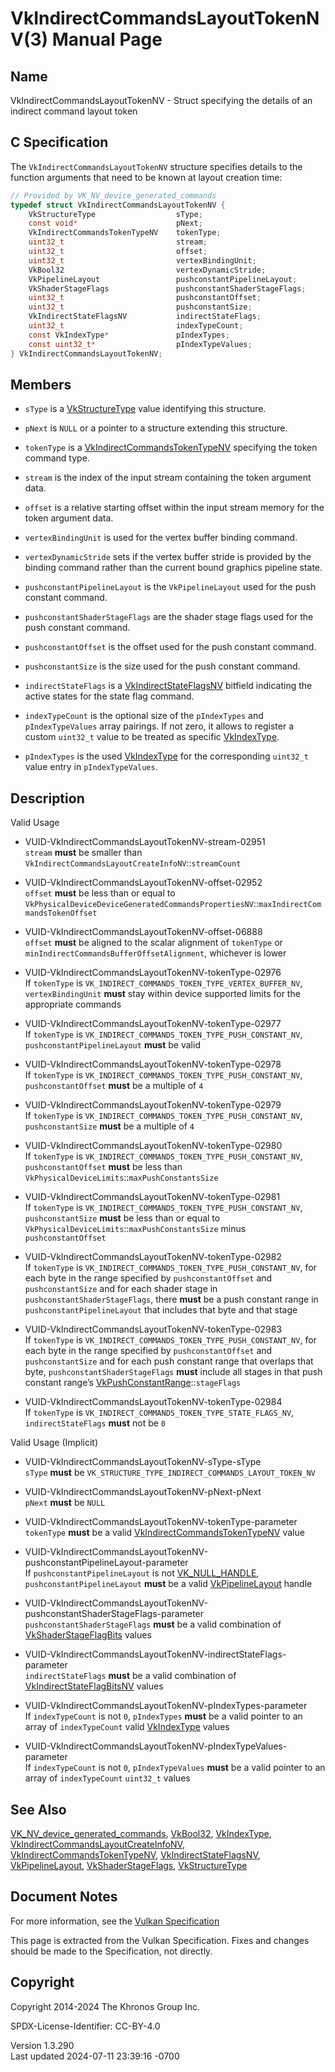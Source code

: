 # VkIndirectCommandsLayoutTokenNV(3) Manual Page

## Name

VkIndirectCommandsLayoutTokenNV - Struct specifying the details of an
indirect command layout token



## <a href="#_c_specification" class="anchor"></a>C Specification

The `VkIndirectCommandsLayoutTokenNV` structure specifies details to the
function arguments that need to be known at layout creation time:

``` c
// Provided by VK_NV_device_generated_commands
typedef struct VkIndirectCommandsLayoutTokenNV {
    VkStructureType                  sType;
    const void*                      pNext;
    VkIndirectCommandsTokenTypeNV    tokenType;
    uint32_t                         stream;
    uint32_t                         offset;
    uint32_t                         vertexBindingUnit;
    VkBool32                         vertexDynamicStride;
    VkPipelineLayout                 pushconstantPipelineLayout;
    VkShaderStageFlags               pushconstantShaderStageFlags;
    uint32_t                         pushconstantOffset;
    uint32_t                         pushconstantSize;
    VkIndirectStateFlagsNV           indirectStateFlags;
    uint32_t                         indexTypeCount;
    const VkIndexType*               pIndexTypes;
    const uint32_t*                  pIndexTypeValues;
} VkIndirectCommandsLayoutTokenNV;
```

## <a href="#_members" class="anchor"></a>Members

- `sType` is a [VkStructureType](https://registry.khronos.org/vulkan/specs/1.3-extensions/man/html/VkStructureType.html) value identifying
  this structure.

- `pNext` is `NULL` or a pointer to a structure extending this
  structure.

- `tokenType` is a
  [VkIndirectCommandsTokenTypeNV](https://registry.khronos.org/vulkan/specs/1.3-extensions/man/html/VkIndirectCommandsTokenTypeNV.html)
  specifying the token command type.

- `stream` is the index of the input stream containing the token
  argument data.

- `offset` is a relative starting offset within the input stream memory
  for the token argument data.

- `vertexBindingUnit` is used for the vertex buffer binding command.

- `vertexDynamicStride` sets if the vertex buffer stride is provided by
  the binding command rather than the current bound graphics pipeline
  state.

- `pushconstantPipelineLayout` is the `VkPipelineLayout` used for the
  push constant command.

- `pushconstantShaderStageFlags` are the shader stage flags used for the
  push constant command.

- `pushconstantOffset` is the offset used for the push constant command.

- `pushconstantSize` is the size used for the push constant command.

- `indirectStateFlags` is a
  [VkIndirectStateFlagsNV](https://registry.khronos.org/vulkan/specs/1.3-extensions/man/html/VkIndirectStateFlagsNV.html) bitfield
  indicating the active states for the state flag command.

- `indexTypeCount` is the optional size of the `pIndexTypes` and
  `pIndexTypeValues` array pairings. If not zero, it allows to register
  a custom `uint32_t` value to be treated as specific
  [VkIndexType](https://registry.khronos.org/vulkan/specs/1.3-extensions/man/html/VkIndexType.html).

- `pIndexTypes` is the used [VkIndexType](https://registry.khronos.org/vulkan/specs/1.3-extensions/man/html/VkIndexType.html) for the
  corresponding `uint32_t` value entry in `pIndexTypeValues`.

## <a href="#_description" class="anchor"></a>Description

Valid Usage

- <a href="#VUID-VkIndirectCommandsLayoutTokenNV-stream-02951"
  id="VUID-VkIndirectCommandsLayoutTokenNV-stream-02951"></a>
  VUID-VkIndirectCommandsLayoutTokenNV-stream-02951  
  `stream` **must** be smaller than
  `VkIndirectCommandsLayoutCreateInfoNV`::`streamCount`

- <a href="#VUID-VkIndirectCommandsLayoutTokenNV-offset-02952"
  id="VUID-VkIndirectCommandsLayoutTokenNV-offset-02952"></a>
  VUID-VkIndirectCommandsLayoutTokenNV-offset-02952  
  `offset` **must** be less than or equal to
  `VkPhysicalDeviceDeviceGeneratedCommandsPropertiesNV`::`maxIndirectCommandsTokenOffset`

- <a href="#VUID-VkIndirectCommandsLayoutTokenNV-offset-06888"
  id="VUID-VkIndirectCommandsLayoutTokenNV-offset-06888"></a>
  VUID-VkIndirectCommandsLayoutTokenNV-offset-06888  
  `offset` **must** be aligned to the scalar alignment of `tokenType` or
  `minIndirectCommandsBufferOffsetAlignment`, whichever is lower

- <a href="#VUID-VkIndirectCommandsLayoutTokenNV-tokenType-02976"
  id="VUID-VkIndirectCommandsLayoutTokenNV-tokenType-02976"></a>
  VUID-VkIndirectCommandsLayoutTokenNV-tokenType-02976  
  If `tokenType` is `VK_INDIRECT_COMMANDS_TOKEN_TYPE_VERTEX_BUFFER_NV`,
  `vertexBindingUnit` **must** stay within device supported limits for
  the appropriate commands

- <a href="#VUID-VkIndirectCommandsLayoutTokenNV-tokenType-02977"
  id="VUID-VkIndirectCommandsLayoutTokenNV-tokenType-02977"></a>
  VUID-VkIndirectCommandsLayoutTokenNV-tokenType-02977  
  If `tokenType` is `VK_INDIRECT_COMMANDS_TOKEN_TYPE_PUSH_CONSTANT_NV`,
  `pushconstantPipelineLayout` **must** be valid

- <a href="#VUID-VkIndirectCommandsLayoutTokenNV-tokenType-02978"
  id="VUID-VkIndirectCommandsLayoutTokenNV-tokenType-02978"></a>
  VUID-VkIndirectCommandsLayoutTokenNV-tokenType-02978  
  If `tokenType` is `VK_INDIRECT_COMMANDS_TOKEN_TYPE_PUSH_CONSTANT_NV`,
  `pushconstantOffset` **must** be a multiple of `4`

- <a href="#VUID-VkIndirectCommandsLayoutTokenNV-tokenType-02979"
  id="VUID-VkIndirectCommandsLayoutTokenNV-tokenType-02979"></a>
  VUID-VkIndirectCommandsLayoutTokenNV-tokenType-02979  
  If `tokenType` is `VK_INDIRECT_COMMANDS_TOKEN_TYPE_PUSH_CONSTANT_NV`,
  `pushconstantSize` **must** be a multiple of `4`

- <a href="#VUID-VkIndirectCommandsLayoutTokenNV-tokenType-02980"
  id="VUID-VkIndirectCommandsLayoutTokenNV-tokenType-02980"></a>
  VUID-VkIndirectCommandsLayoutTokenNV-tokenType-02980  
  If `tokenType` is `VK_INDIRECT_COMMANDS_TOKEN_TYPE_PUSH_CONSTANT_NV`,
  `pushconstantOffset` **must** be less than
  `VkPhysicalDeviceLimits`::`maxPushConstantsSize`

- <a href="#VUID-VkIndirectCommandsLayoutTokenNV-tokenType-02981"
  id="VUID-VkIndirectCommandsLayoutTokenNV-tokenType-02981"></a>
  VUID-VkIndirectCommandsLayoutTokenNV-tokenType-02981  
  If `tokenType` is `VK_INDIRECT_COMMANDS_TOKEN_TYPE_PUSH_CONSTANT_NV`,
  `pushconstantSize` **must** be less than or equal to
  `VkPhysicalDeviceLimits`::`maxPushConstantsSize` minus
  `pushconstantOffset`

- <a href="#VUID-VkIndirectCommandsLayoutTokenNV-tokenType-02982"
  id="VUID-VkIndirectCommandsLayoutTokenNV-tokenType-02982"></a>
  VUID-VkIndirectCommandsLayoutTokenNV-tokenType-02982  
  If `tokenType` is `VK_INDIRECT_COMMANDS_TOKEN_TYPE_PUSH_CONSTANT_NV`,
  for each byte in the range specified by `pushconstantOffset` and
  `pushconstantSize` and for each shader stage in
  `pushconstantShaderStageFlags`, there **must** be a push constant
  range in `pushconstantPipelineLayout` that includes that byte and that
  stage

- <a href="#VUID-VkIndirectCommandsLayoutTokenNV-tokenType-02983"
  id="VUID-VkIndirectCommandsLayoutTokenNV-tokenType-02983"></a>
  VUID-VkIndirectCommandsLayoutTokenNV-tokenType-02983  
  If `tokenType` is `VK_INDIRECT_COMMANDS_TOKEN_TYPE_PUSH_CONSTANT_NV`,
  for each byte in the range specified by `pushconstantOffset` and
  `pushconstantSize` and for each push constant range that overlaps that
  byte, `pushconstantShaderStageFlags` **must** include all stages in
  that push constant range’s
  [VkPushConstantRange](https://registry.khronos.org/vulkan/specs/1.3-extensions/man/html/VkPushConstantRange.html)::`stageFlags`

- <a href="#VUID-VkIndirectCommandsLayoutTokenNV-tokenType-02984"
  id="VUID-VkIndirectCommandsLayoutTokenNV-tokenType-02984"></a>
  VUID-VkIndirectCommandsLayoutTokenNV-tokenType-02984  
  If `tokenType` is `VK_INDIRECT_COMMANDS_TOKEN_TYPE_STATE_FLAGS_NV`,
  `indirectStateFlags` **must** not be `0`

Valid Usage (Implicit)

- <a href="#VUID-VkIndirectCommandsLayoutTokenNV-sType-sType"
  id="VUID-VkIndirectCommandsLayoutTokenNV-sType-sType"></a>
  VUID-VkIndirectCommandsLayoutTokenNV-sType-sType  
  `sType` **must** be
  `VK_STRUCTURE_TYPE_INDIRECT_COMMANDS_LAYOUT_TOKEN_NV`

- <a href="#VUID-VkIndirectCommandsLayoutTokenNV-pNext-pNext"
  id="VUID-VkIndirectCommandsLayoutTokenNV-pNext-pNext"></a>
  VUID-VkIndirectCommandsLayoutTokenNV-pNext-pNext  
  `pNext` **must** be `NULL`

- <a href="#VUID-VkIndirectCommandsLayoutTokenNV-tokenType-parameter"
  id="VUID-VkIndirectCommandsLayoutTokenNV-tokenType-parameter"></a>
  VUID-VkIndirectCommandsLayoutTokenNV-tokenType-parameter  
  `tokenType` **must** be a valid
  [VkIndirectCommandsTokenTypeNV](https://registry.khronos.org/vulkan/specs/1.3-extensions/man/html/VkIndirectCommandsTokenTypeNV.html)
  value

- <a
  href="#VUID-VkIndirectCommandsLayoutTokenNV-pushconstantPipelineLayout-parameter"
  id="VUID-VkIndirectCommandsLayoutTokenNV-pushconstantPipelineLayout-parameter"></a>
  VUID-VkIndirectCommandsLayoutTokenNV-pushconstantPipelineLayout-parameter  
  If `pushconstantPipelineLayout` is not
  [VK_NULL_HANDLE](https://registry.khronos.org/vulkan/specs/1.3-extensions/man/html/VK_NULL_HANDLE.html), `pushconstantPipelineLayout`
  **must** be a valid [VkPipelineLayout](https://registry.khronos.org/vulkan/specs/1.3-extensions/man/html/VkPipelineLayout.html) handle

- <a
  href="#VUID-VkIndirectCommandsLayoutTokenNV-pushconstantShaderStageFlags-parameter"
  id="VUID-VkIndirectCommandsLayoutTokenNV-pushconstantShaderStageFlags-parameter"></a>
  VUID-VkIndirectCommandsLayoutTokenNV-pushconstantShaderStageFlags-parameter  
  `pushconstantShaderStageFlags` **must** be a valid combination of
  [VkShaderStageFlagBits](https://registry.khronos.org/vulkan/specs/1.3-extensions/man/html/VkShaderStageFlagBits.html) values

- <a
  href="#VUID-VkIndirectCommandsLayoutTokenNV-indirectStateFlags-parameter"
  id="VUID-VkIndirectCommandsLayoutTokenNV-indirectStateFlags-parameter"></a>
  VUID-VkIndirectCommandsLayoutTokenNV-indirectStateFlags-parameter  
  `indirectStateFlags` **must** be a valid combination of
  [VkIndirectStateFlagBitsNV](https://registry.khronos.org/vulkan/specs/1.3-extensions/man/html/VkIndirectStateFlagBitsNV.html) values

- <a href="#VUID-VkIndirectCommandsLayoutTokenNV-pIndexTypes-parameter"
  id="VUID-VkIndirectCommandsLayoutTokenNV-pIndexTypes-parameter"></a>
  VUID-VkIndirectCommandsLayoutTokenNV-pIndexTypes-parameter  
  If `indexTypeCount` is not `0`, `pIndexTypes` **must** be a valid
  pointer to an array of `indexTypeCount` valid
  [VkIndexType](https://registry.khronos.org/vulkan/specs/1.3-extensions/man/html/VkIndexType.html) values

- <a
  href="#VUID-VkIndirectCommandsLayoutTokenNV-pIndexTypeValues-parameter"
  id="VUID-VkIndirectCommandsLayoutTokenNV-pIndexTypeValues-parameter"></a>
  VUID-VkIndirectCommandsLayoutTokenNV-pIndexTypeValues-parameter  
  If `indexTypeCount` is not `0`, `pIndexTypeValues` **must** be a valid
  pointer to an array of `indexTypeCount` `uint32_t` values

## <a href="#_see_also" class="anchor"></a>See Also

[VK_NV_device_generated_commands](https://registry.khronos.org/vulkan/specs/1.3-extensions/man/html/VK_NV_device_generated_commands.html),
[VkBool32](https://registry.khronos.org/vulkan/specs/1.3-extensions/man/html/VkBool32.html), [VkIndexType](https://registry.khronos.org/vulkan/specs/1.3-extensions/man/html/VkIndexType.html),
[VkIndirectCommandsLayoutCreateInfoNV](https://registry.khronos.org/vulkan/specs/1.3-extensions/man/html/VkIndirectCommandsLayoutCreateInfoNV.html),
[VkIndirectCommandsTokenTypeNV](https://registry.khronos.org/vulkan/specs/1.3-extensions/man/html/VkIndirectCommandsTokenTypeNV.html),
[VkIndirectStateFlagsNV](https://registry.khronos.org/vulkan/specs/1.3-extensions/man/html/VkIndirectStateFlagsNV.html),
[VkPipelineLayout](https://registry.khronos.org/vulkan/specs/1.3-extensions/man/html/VkPipelineLayout.html),
[VkShaderStageFlags](https://registry.khronos.org/vulkan/specs/1.3-extensions/man/html/VkShaderStageFlags.html),
[VkStructureType](https://registry.khronos.org/vulkan/specs/1.3-extensions/man/html/VkStructureType.html)

## <a href="#_document_notes" class="anchor"></a>Document Notes

For more information, see the <a
href="https://registry.khronos.org/vulkan/specs/1.3-extensions/html/vkspec.html#VkIndirectCommandsLayoutTokenNV"
target="_blank" rel="noopener">Vulkan Specification</a>

This page is extracted from the Vulkan Specification. Fixes and changes
should be made to the Specification, not directly.

## <a href="#_copyright" class="anchor"></a>Copyright

Copyright 2014-2024 The Khronos Group Inc.

SPDX-License-Identifier: CC-BY-4.0

Version 1.3.290  
Last updated 2024-07-11 23:39:16 -0700

